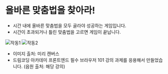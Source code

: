 # 올바른 맞춤법을 찾아라!
- 시간 내에 올바른 맞춤법을 모두 골라야 성공하는 게임입니다.
- 시간이 초과되거나 틀린 맞춤법을 고르면 게임이 끝납니다.


![작동1](https://user-images.githubusercontent.com/68271159/118454847-cae2ac00-b733-11eb-8633-c057f8fe49b8.png)
![작동2](https://user-images.githubusercontent.com/68271159/118455536-0da48400-b734-11eb-943b-abc47b62c780.png)


- 이미지 출처: 미리 캔버스
- 드림코딩 아카데미 프론트엔드 필수 브라우저 101 강의 과제를 응용해서 만들었습니다. (음원 출처: 해당 강의)
